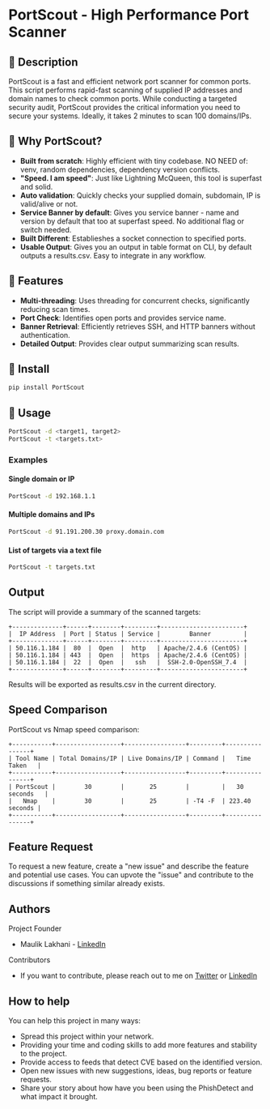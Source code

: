 # PortScout - High Performance Port Scanner

## 📜 Description

PortScout is a fast and efficient network port scanner for common ports. This script performs rapid-fast scanning of supplied IP addresses and domain names to check common ports. While conducting a targeted security audit, PortScout provides the critical information you need to secure your systems. Ideally, it takes 2 minutes to scan 100 domains/IPs.

## 📜 Why PortScout?

- **Built from scratch**: Highly efficient with tiny codebase. NO NEED of: venv, random dependencies, dependency version conflicts.
- **"Speed. I am speed"**: Just like Lightning McQueen, this tool is superfast and solid. 
- **Auto validation**: Quickly checks your supplied domain, subdomain, IP is valid/alive or not.
- **Service Banner by default**: Gives you service banner - name and version by default that too at superfast speed. No additional flag or switch needed.
- **Built Different**: Establieshes a socket connection to specified ports.
- **Usable Output**: Gives you an output in table format on CLI, by default outputs a results.csv. Easy to integrate in any workflow.

## 🌟 Features

- **Multi-threading**: Uses threading for concurrent checks, significantly reducing scan times.
- **Port Check**: Identifies open ports and provides service name.
- **Banner Retrieval**: Efficiently retrieves SSH, and HTTP banners without authentication.
- **Detailed Output**: Provides clear output summarizing scan results.

## 🚀 Install

```bash
pip install PortScout
```

## 🚀 Usage

```bash
PortScout -d <target1, target2>
PortScout -t <targets.txt>
```

### Examples

#### Single domain or IP

```bash
PortScout -d 192.168.1.1
```

#### Multiple domains and IPs

```bash
PortScout -d 91.191.200.30 proxy.domain.com
```

#### List of targets via a text file

```bash
PortScout -t targets.txt
```

## Output

The script will provide a summary of the scanned targets:
```
+--------------+------+--------+---------+-----------------------+
|  IP Address  | Port | Status | Service |        Banner         |
+--------------+------+--------+---------+-----------------------+
| 50.116.1.184 |  80  |  Open  |  http   | Apache/2.4.6 (CentOS) |
| 50.116.1.184 | 443  |  Open  |  https  | Apache/2.4.6 (CentOS) |
| 50.116.1.184 |  22  |  Open  |   ssh   |  SSH-2.0-OpenSSH_7.4  |
+--------------+------+--------+---------+-----------------------+
```
Results will be exported as results.csv in the current directory.

## Speed Comparison

PortScout vs Nmap speed comparison:
```
+-----------+------------------+-----------------+---------+----------------+
| Tool Name | Total Domains/IP | Live Domains/IP | Command |   Time Taken   |
+-----------+------------------+-----------------+---------+----------------+
| PortScout |        30        |       25        |         |   30 seconds   |
|   Nmap    |        30        |       25        | -T4 -F  | 223.40 seconds |
+-----------+------------------+-----------------+---------+----------------+
```

Feature Request
-------------
To request a new feature, create a "new issue" and describe the feature and potential use cases. You can upvote the "issue" and contribute to the discussions if something similar already exists.

Authors
-------------
Project Founder
*   Maulik Lakhani - [LinkedIn](https://in.linkedin.com/in/mauliklakhani)

Contributors
*   If you want to contribute, please reach out to me on [Twitter](https://twitter.com/MaulikxLakhani) or [LinkedIn](https://in.linkedin.com/in/mauliklakhani) 

How to help
-------------
You can help this project in many ways:
*   Spread this project within your network.
*   Providing your time and coding skills to add more features and stability to the project.
*   Provide access to feeds that detect CVE based on the identified version.
*   Open new issues with new suggestions, ideas, bug reports or feature requests.
*   Share your story about how have you been using the PhishDetect and what impact it brought.

